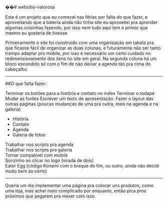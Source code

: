 ��#   w e b s i t i o - v a l o r o s a    

Este é um projeto que eu comecei nas férias por falta do que fazer, e aproveitando que a bateria ainda não tinha site eu aproveitei pra aprender algumas coisinhas fazendo, por isso nem tudo aqui tem o primor que mesmo eu gostaria de tivesse.

Primeiramente o site foi construído com uma organização em tabela pra que ficasse fácil de organizar as duas colunas, e futuramente não ser tanto trampo adaptar pro mobile, por isso é necessário um certo cuidado no redimensionamento dos itens no site em geral. Na segunda coluna há um bloco escondido só com o fim de não deixar a agenda tão pra cima do cabeçalho.

---

##O que falta fazer:

Terminar os botões para a história e contato no index
Terminar o rodapé
Mudar as fontes
Escrever um texto de apresentação.
Fazer o layout das outras páginas (poucas mudanças de uma pra outra, mais na agenda e na galeria)
* História
* Contato
* Agenda
* Galeria de fotos  

Trabalhar nos scripts pra agenda  
Trabalhar nos scripts pra galeria  
Tornar compatível com mobile  
Sonzinho ao clicar no logo (virada de dois)  
Eater Egg (código Konami com o breque do fim, ou outro, ainda não decidi muito bem ao certo)

---

Queria um dia implementar uma página pra colocar uns produtos, como uma loja, mas achei meio complicado por enquanto, então pica pros próximos que pegarem  pra mexer com isso.


 
